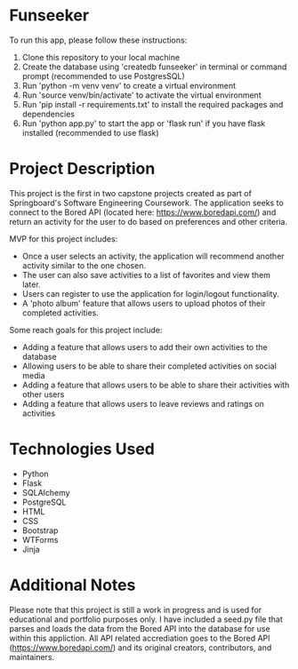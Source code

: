 # Funseeker

To run this app, please follow these instructions:
1. Clone this repository to your local machine
2. Create the database using 'createdb funseeker' in terminal or command prompt (recommended to use PostgresSQL)
2. Run 'python -m venv venv' to create a virtual environment
3. Run 'source venv/bin/activate' to activate the virtual environment
4. Run 'pip install -r requirements.txt' to install the required packages and dependencies
5. Run 'python app.py' to start the app or 'flask run' if you have flask installed (recommended to use flask)

# Project Description
This project is the first in two capstone projects created as part of Springboard's Software Engineering Coursework. The application seeks to connect to the Bored API (located here: https://www.boredapi.com/) and return an activity for the user to do based on preferences and other criteria. 

MVP for this project includes:
* Once a user selects an activity, the application will recommend another activity similar to the one chosen.  
* The user can also save activities to a list of favorites and view them later.
* Users can register to use the application for login/logout functionality.
* A 'photo album' feature that allows users to upload photos of their completed activities.

Some reach goals for this project include:
* Adding a feature that allows users to add their own activities to the database
* Allowing users to be able to share their completed activities on social media
* Adding a feature that allows users to be able to share their activities with other users
* Adding a feature that allows users to leave reviews and ratings on activities


# Technologies Used
* Python
* Flask
* SQLAlchemy
* PostgreSQL
* HTML
* CSS
* Bootstrap
* WTForms 
* Jinja

# Additional Notes
Please note that this project is still a work in progress and is used for educational and portfolio purposes only. I have included a seed.py file that parses and loads the data from the Bored API into the database for use within this appliction. All API related accrediation goes to the Bored API (https://www.boredapi.com/) and its original creators, contributors, and maintainers.

